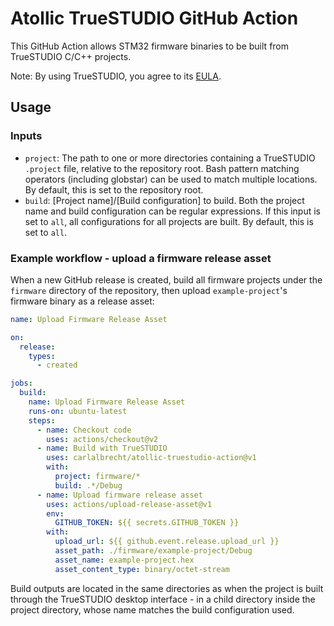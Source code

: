 # Atollic TrueSTUDIO GitHub Action
This GitHub Action allows STM32 firmware binaries to be built from TrueSTUDIO C/C++ projects.

Note: By using TrueSTUDIO, you agree to its [EULA](http://gotland.atollic.com/resources/licenses/ts_sla0047.pdf).

## Usage
### Inputs
 * `project`: The path to one or more directories containing a TrueSTUDIO `.project` file, relative to the repository root. Bash pattern matching operators (including globstar) can be used to match multiple locations. By default, this is set to the repository root.
 * `build`: [Project name]/[Build configuration] to build. Both the project name and build configuration can be regular expressions. If this input is set to `all`, all configurations for all projects are built. By default, this is set to `all`.

### Example workflow - upload a firmware release asset

When a new GitHub release is created, build all firmware projects under the `firmware` directory of the repository, then upload `example-project`'s firmware binary as a release asset:

```yaml
name: Upload Firmware Release Asset

on:
  release:
    types:
      - created

jobs:
  build:
    name: Upload Firmware Release Asset
    runs-on: ubuntu-latest
    steps:
      - name: Checkout code
        uses: actions/checkout@v2
      - name: Build with TrueSTUDIO
        uses: carlalbrecht/atollic-truestudio-action@v1
        with:
          project: firmware/*
          build: .*/Debug
      - name: Upload firmware release asset
        uses: actions/upload-release-asset@v1
        env:
          GITHUB_TOKEN: ${{ secrets.GITHUB_TOKEN }}
        with:
          upload_url: ${{ github.event.release.upload_url }}
          asset_path: ./firmware/example-project/Debug
          asset_name: example-project.hex
          asset_content_type: binary/octet-stream
```

Build outputs are located in the same directories as when the project is built through the TrueSTUDIO desktop interface - in a child directory inside the project directory, whose name matches the build configuration used.
